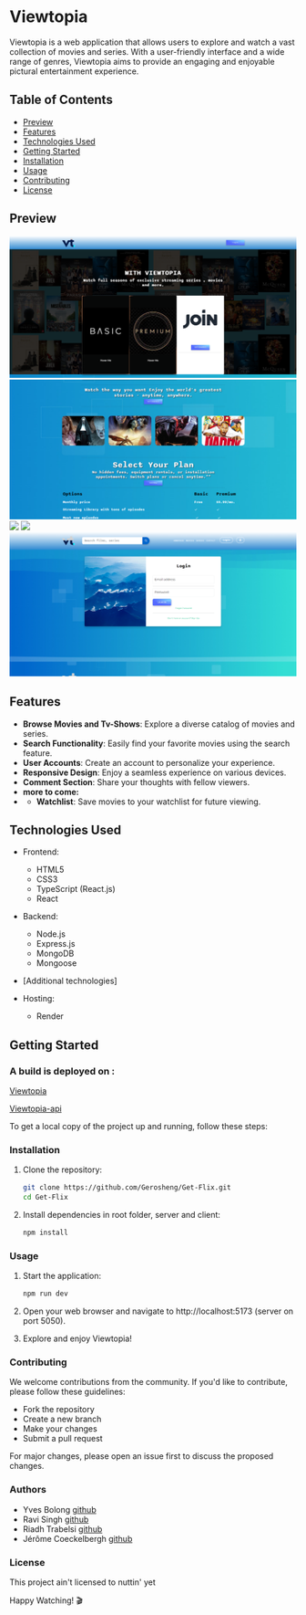 # Viewtopia

Viewtopia is a web application that allows users to explore and watch a vast collection of movies and series. With a user-friendly interface and a wide range of genres, Viewtopia aims to provide an engaging and enjoyable pictural entertainment experience.

## Table of Contents
- [Preview](#preview)
- [Features](#features)
- [Technologies Used](#technologies-used)
- [Getting Started](#getting-started)
- [Installation](#installation)
- [Usage](#usage)
- [Contributing](#contributing)
- [License](#license)

## Preview

![](./img/homepage.PNG)
![](./img/homepage1.PNG)
![](./img/movies.PNG)
![](./img/series.PNG)
![](./img/login.PNG)


## Features

- **Browse Movies and Tv-Shows**: Explore a diverse catalog of movies and series.
- **Search Functionality**: Easily find your favorite movies using the search feature.
- **User Accounts**: Create an account to personalize your experience.
- **Responsive Design**: Enjoy a seamless experience on various devices.
- **Comment Section**: Share your thoughts with fellow viewers.
- **more to come:**
- - **Watchlist**: Save movies to your watchlist for future viewing.

## Technologies Used

- Frontend:
  - HTML5
  - CSS3
  - TypeScript (React.js)
  - React

- Backend:
  - Node.js
  - Express.js
  - MongoDB
  - Mongoose
- [Additional technologies]

- Hosting:
  - Render   

## Getting Started

### A build is deployed on :

[Viewtopia](https://viewtopiafront.onrender.com/)

[Viewtopia-api](https://viewtopiafront.onrender.com/)

To get a local copy of the project up and running, follow these steps:

### Installation

1. Clone the repository: 
   ```bash
   git clone https://github.com/Gerosheng/Get-Flix.git
   cd Get-Flix
2. Install dependencies in root folder, server and client:
    ```bash
    npm install
### Usage
1. Start the application:

    ```bash
    npm run dev 
2. Open your web browser and navigate to http://localhost:5173 (server on port 5050).

3. Explore and enjoy Viewtopia!

### Contributing
We welcome contributions from the community. If you'd like to contribute, please follow these guidelines:

- Fork the repository
- Create a new branch
- Make your changes
- Submit a pull request

For major changes, please open an issue first to discuss the proposed changes.

### Authors
- Yves Bolong [github](https://github.com/Yvessoham)
- Ravi Singh [github](https://github.com/konstiinov)
- Riadh Trabelsi [github](https://github.com/riadh-trabelsi)
- Jérôme Coeckelbergh [github](https://github.com/Gerosheng)
### License
This project ain't licensed to nuttin' yet

Happy Watching! 🎬
